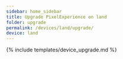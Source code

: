 ```yaml
---
sidebar: home_sidebar
title: Upgrade PixelExperience on land
folder: upgrade
permalink: /devices/land/upgrade/
device: land
---
```

{% include templates/device_upgrade.md %}
